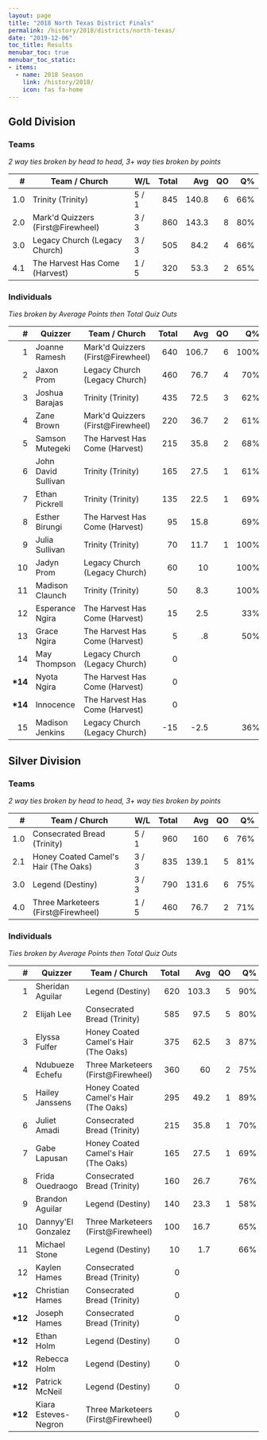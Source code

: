 ```yaml
---
layout: page
title: "2018 North Texas District Finals"
permalink: /history/2018/districts/north-texas/
date: "2019-12-06"
toc_title: Results
menubar_toc: true
menubar_toc_static:
- items:
  - name: 2018 Season
    link: /history/2018/
    icon: fas fa-home
---
```


## Gold Division

### Teams

*2 way ties broken by head to head, 3+ way ties broken by points*

| #   | Team / Church                     | W/L   | Total | Avg   | QO | Q%  |
|----:|-----------------------------------|-------|------:|------:|---:|----:|
| 1.0 | Trinity (Trinity)                 | 5 / 1 | 845   | 140.8 | 6  | 66% |
| 2.0 | Mark'd Quizzers (First@Firewheel) | 3 / 3 | 860   | 143.3 | 8  | 80% |
| 3.0 | Legacy Church (Legacy Church)     | 3 / 3 | 505   | 84.2  | 4  | 66% |
| 4.1 | The Harvest Has Come (Harvest)    | 1 / 5 | 320   | 53.3  | 2  | 65% |

### Individuals

*Ties broken by Average Points then Total Quiz Outs*

| #        | Quizzer             | Team / Church                     | Total | Avg   | QO | Q%   |
|---------:|---------------------|-----------------------------------|------:|------:|---:|-----:|
| 1        | Joanne Ramesh       | Mark'd Quizzers (First@Firewheel) | 640   | 106.7 | 6  | 100% |
| 2        | Jaxon Prom          | Legacy Church (Legacy Church)     | 460   | 76.7  | 4  | 70%  |
| 3        | Joshua Barajas      | Trinity (Trinity)                 | 435   | 72.5  | 3  | 62%  |
| 4        | Zane Brown          | Mark'd Quizzers (First@Firewheel) | 220   | 36.7  | 2  | 61%  |
| 5        | Samson Mutegeki     | The Harvest Has Come (Harvest)    | 215   | 35.8  | 2  | 68%  |
| 6        | John David Sullivan | Trinity (Trinity)                 | 165   | 27.5  | 1  | 61%  |
| 7        | Ethan Pickrell      | Trinity (Trinity)                 | 135   | 22.5  | 1  | 69%  |
| 8        | Esther Birungi      | The Harvest Has Come (Harvest)    | 95    | 15.8  |    | 69%  |
| 9        | Julia Sullivan      | Trinity (Trinity)                 | 70    | 11.7  | 1  | 100% |
| 10       | Jadyn Prom          | Legacy Church (Legacy Church)     | 60    | 10    |    | 100% |
| 11       | Madison Claunch     | Trinity (Trinity)                 | 50    | 8.3   |    | 100% |
| 12       | Esperance Ngira     | The Harvest Has Come (Harvest)    | 15    | 2.5   |    | 33%  |
| 13       | Grace Ngira         | The Harvest Has Come (Harvest)    | 5     | .8    |    | 50%  |
| 14       | May Thompson        | Legacy Church (Legacy Church)     | 0     |       |    |      |
| **\*14** | Nyota Ngira         | The Harvest Has Come (Harvest)    | 0     |       |    |      |
| **\*14** | Innocence           | The Harvest Has Come (Harvest)    | 0     |       |    |      |
| 15       | Madison Jenkins     | Legacy Church (Legacy Church)     | -15   | -2.5  |    | 36%  |

## Silver Division

### Teams

*2 way ties broken by head to head, 3+ way ties broken by points*

| #   | Team / Church                        | W/L   | Total | Avg   | QO | Q%  |
|----:|--------------------------------------|-------|------:|------:|---:|----:|
| 1.0 | Consecrated Bread (Trinity)          | 5 / 1 | 960   | 160   | 6  | 76% |
| 2.1 | Honey Coated Camel's Hair (The Oaks) | 3 / 3 | 835   | 139.1 | 5  | 81% |
| 3.0 | Legend (Destiny)                     | 3 / 3 | 790   | 131.6 | 6  | 75% |
| 4.0 | Three Marketeers (First@Firewheel)   | 1 / 5 | 460   | 76.7  | 2  | 71% |

### Individuals

*Ties broken by Average Points then Total Quiz Outs*

| #        | Quizzer              | Team / Church                        | Total | Avg   | QO | Q%  |
|---------:|----------------------|--------------------------------------|------:|------:|---:|----:|
| 1        | Sheridan Aguilar     | Legend (Destiny)                     | 620   | 103.3 | 5  | 90% |
| 2        | Elijah Lee           | Consecrated Bread (Trinity)          | 585   | 97.5  | 5  | 80% |
| 3        | Elyssa Fulfer        | Honey Coated Camel's Hair (The Oaks) | 375   | 62.5  | 3  | 87% |
| 4        | Ndubueze Echefu      | Three Marketeers (First@Firewheel)   | 360   | 60    | 2  | 75% |
| 5        | Hailey Janssens      | Honey Coated Camel's Hair (The Oaks) | 295   | 49.2  | 1  | 89% |
| 6        | Juliet Amadi         | Consecrated Bread (Trinity)          | 215   | 35.8  | 1  | 70% |
| 7        | Gabe Lapusan         | Honey Coated Camel's Hair (The Oaks) | 165   | 27.5  | 1  | 69% |
| 8        | Frida Ouedraogo      | Consecrated Bread (Trinity)          | 160   | 26.7  |    | 76% |
| 9        | Brandon Aguilar      | Legend (Destiny)                     | 140   | 23.3  | 1  | 58% |
| 10       | Dannyy'El Gonzalez   | Three Marketeers (First@Firewheel)   | 100   | 16.7  |    | 65% |
| 11       | Michael Stone        | Legend (Destiny)                     | 10    | 1.7   |    | 66% |
| 12       | Kaylen Hames         | Consecrated Bread (Trinity)          | 0     |       |    |     |
| **\*12** | Christian Hames      | Consecrated Bread (Trinity)          | 0     |       |    |     |
| **\*12** | Joseph Hames         | Consecrated Bread (Trinity)          | 0     |       |    |     |
| **\*12** | Ethan Holm           | Legend (Destiny)                     | 0     |       |    |     |
| **\*12** | Rebecca Holm         | Legend (Destiny)                     | 0     |       |    |     |
| **\*12** | Patrick McNeil       | Legend (Destiny)                     | 0     |       |    |     |
| **\*12** | Kiara Esteves-Negron | Three Marketeers (First@Firewheel)   | 0     |       |    |     |
